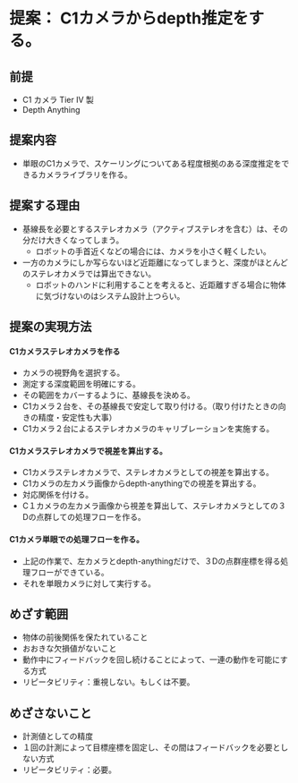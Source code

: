 # 提案： C1カメラからdepth推定をする。
## 前提
- C1 カメラ Tier IV 製
- Depth Anything

## 提案内容
- 単眼のC1カメラで、スケーリングについてある程度根拠のある深度推定をできるカメラライブラリを作る。

## 提案する理由
- 基線長を必要とするステレオカメラ（アクティブステレオを含む）は、その分だけ大きくなってしまう。
  - ロボットの手首近くなどの場合には、カメラを小さく軽くしたい。
- 一方のカメラにしか写らないほど近距離になってしまうと、深度がほとんどのステレオカメラでは算出できない。
  - ロボットのハンドに利用することを考えると、近距離すぎる場合に物体に気づけないのはシステム設計上つらい。

## 提案の実現方法
#### C1カメラステレオカメラを作る
- カメラの視野角を選択する。
- 測定する深度範囲を明確にする。
- その範囲をカバーするように、基線長を決める。
- C1カメラ２台を、その基線長で安定して取り付ける。（取り付けたときの向きの精度・安定性も大事）
- C1カメラ２台によるステレオカメラのキャリブレーションを実施する。
#### C1カメラステレオカメラで視差を算出する。
- C1カメラステレオカメラで、ステレオカメラとしての視差を算出する。
- C1カメラの左カメラ画像からdepth-anythingでの視差を算出する。
- 対応関係を付ける。
- C１カメラの左カメラ画像から視差を算出して、ステレオカメラとしての３Dの点群しての処理フローを作る。
#### C1カメラ単眼での処理フローを作る。
- 上記の作業で、左カメラとdepth-anythingだけで、３Dの点群座標を得る処理フローができている。
- それを単眼カメラに対して実行する。

## めざす範囲
- 物体の前後関係を保たれていること
- おおきな欠損値がないこと
- 動作中にフィードバックを回し続けることによって、一連の動作を可能にする方式
- リピータビリティ：重視しない。もしくは不要。
## めざさないこと
- 計測値としての精度
- １回の計測によって目標座標を固定し、その間はフィードバックを必要としない方式
- リピータビリティ：必要。
